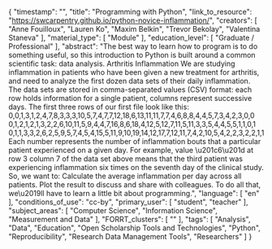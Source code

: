 {
    "timestamp": "",
    "title": "Programming with Python",
    "link_to_resource": "https://swcarpentry.github.io/python-novice-inflammation/",
    "creators": [
        "Anne Fouilloux",
        "Lauren Ko",
        "Maxim Belkin",
        "Trevor Bekolay",
        "Valentina Staneva"
    ],
    "material_type": [
        "Module"
    ],
    "education_level": [
        "Graduate / Professional"
    ],
    "abstract": "The best way to learn how to program is to do something useful, so this introduction to Python is built around a common scientific task: data analysis. Arthritis Inflammation We are studying inflammation in patients who have been given a new treatment for arthritis, and need to analyze the first dozen data sets of their daily inflammation. The data sets are stored in comma-separated values (CSV) format: each row holds information for a single patient, columns represent successive days. The first three rows of our first file look like this: 0,0,1,3,1,2,4,7,8,3,3,3,10,5,7,4,7,7,12,18,6,13,11,11,7,7,4,6,8,8,4,4,5,7,3,4,2,3,0,0 0,1,2,1,2,1,3,2,2,6,10,11,5,9,4,4,7,16,8,6,18,4,12,5,12,7,11,5,11,3,3,5,4,4,5,5,1,1,0,1 0,1,1,3,3,2,6,2,5,9,5,7,4,5,4,15,5,11,9,10,19,14,12,17,7,12,11,7,4,2,10,5,4,2,2,3,2,2,1,1 Each number represents the number of inflammation bouts that a particular patient experienced on a given day. For example, value \u201c6\u201d at row 3 column 7 of the data set above means that the third patient was experiencing inflammation six times on the seventh day of the clinical study. So, we want to: Calculate the average inflammation per day across all patients. Plot the result to discuss and share with colleagues. To do all that, we\u2019ll have to learn a little bit about programming.",
    "language": [
        "en"
    ],
    "conditions_of_use": "cc-by",
    "primary_user": [
        "student",
        "teacher"
    ],
    "subject_areas": [
        "Computer Science",
        "Information Science",
        "Measurement and Data"
    ],
    "FORRT_clusters": [
        ""
    ],
    "tags": [
        "Analysis",
        "Data",
        "Education",
        "Open Scholarship Tools and Technologies",
        "Python",
        "Reproducibility",
        "Research Data Management Tools",
        "Researchers"
    ]
}